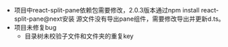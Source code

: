 - 项目中react-split-pane依赖包需要修改，2.0.3版本通过npm install react-split-pane@next安装
  源文件没有导出pane组件，需要修改导出并更新d.ts。
- 项目未修复bug
  - 目录树未校验子文件和文件夹的重复key